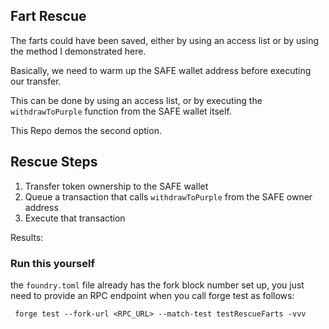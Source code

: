 ## Fart Rescue

The farts could have been saved, either by using an access list or by using the method I demonstrated here.

Basically, we need to warm up the SAFE wallet address before executing our transfer.

This can be done by using an access list, or by executing the `withdrawToPurple` function from the SAFE wallet itself.

This Repo demos the second option.

## Rescue Steps

1. Transfer token ownership to the SAFE wallet
2. Queue a transaction that calls `withdrawToPurple` from the SAFE owner address
3. Execute that transaction

Results:


### Run this yourself

the `foundry.toml` file already has the fork block number set up, you just need to provide an RPC endpoint when you call forge test as follows:

` forge test --fork-url <RPC_URL> --match-test testRescueFarts -vvv`
